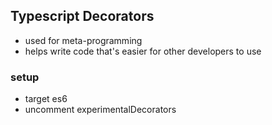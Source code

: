 ## Typescript Decorators

- used for meta-programming
- helps write code that's easier for other developers to use

### setup

- target es6
- uncomment experimentalDecorators

